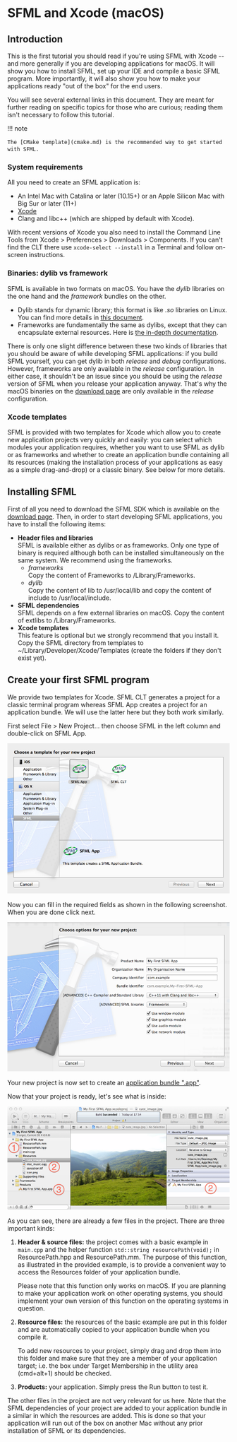 # SFML and Xcode (macOS)

## Introduction

This is the first tutorial you should read if you're using SFML with Xcode -- and more generally if you are developing applications for macOS.
It will show you how to install SFML, set up your IDE and compile a basic SFML program.
More importantly, it will also show you how to make your applications ready "out of the box" for the end users.

You will see several external links in this document.
They are meant for further reading on specific topics for those who are curious; reading them isn't necessary to follow this tutorial.

!!! note

    The [CMake template](cmake.md) is the recommended way to get started with SFML.

### System requirements

All you need to create an SFML application is:

- An Intel Mac with Catalina or later (10.15+) or an Apple Silicon Mac with Big Sur or later (11+)
- [Xcode](https://developer.apple.com/xcode/ "Download Xcode")
- Clang and libc++ (which are shipped by default with Xcode).

With recent versions of Xcode you also need to install the Command Line Tools from Xcode > Preferences > Downloads > Components.
If you can't find the CLT there use `xcode-select --install` in a Terminal and follow on-screen instructions.

### Binaries: dylib vs framework

SFML is available in two formats on macOS.
You have the _dylib_ libraries on the one hand and the _framework_ bundles on the other.

- Dylib stands for dynamic library; this format is like _.so_ libraries on Linux.
You can find more details in [this document](https://developer.apple.com/library/mac/#documentation/DeveloperTools/Conceptual/DynamicLibraries/ "Go to Apple's documentation about dylib").
- Frameworks are fundamentally the same as dylibs, except that they can encapsulate external resources.
Here is [the in-depth documentation](https://developer.apple.com/library/mac/#documentation/MacOSX/Conceptual/BPFrameworks/Frameworks.html "Go to Apple's documentation about framework").

There is only one slight difference between these two kinds of libraries that you should be aware of while developing SFML applications: if you build SFML yourself, you can get dylib in both _release_ and _debug_ configurations.
However, frameworks are only available in the _release_ configuration.
In either case, it shouldn't be an issue since you should be using the _release_ version of SFML when you release your application anyway.
That's why the macOS binaries on the [download page](../../../download/index.md "Go to the download page") are only available in the _release_ configuration.

### Xcode templates

SFML is provided with two templates for Xcode which allow you to create new application projects very quickly and easily: you can select which modules your application requires, whether you want to use SFML as dylib or as frameworks and whether to create an application bundle containing all its resources (making the installation process of your applications as easy as a simple drag-and-drop) or a classic binary.
See below for more details.

## Installing SFML

First of all you need to download the SFML SDK which is available on the [download page](../../../download/index.md "Go to the download page").
Then, in order to start developing SFML applications, you have to install the following items:

- **Header files and libraries**  
    SFML is available either as dylibs or as frameworks.
    Only one type of binary is required although both can be installed simultaneously on the same system.
    We recommend using the frameworks.
    - _frameworks_  
        Copy the content of Frameworks to /Library/Frameworks.
    - _dylib_  
        Copy the content of lib to /usr/local/lib and copy the content of include to /usr/local/include.
- **SFML dependencies**  
    SFML depends on a few external libraries on macOS.
    Copy the content of extlibs to /Library/Frameworks.
- **Xcode templates**  
    This feature is optional but we strongly recommend that you install it.
    Copy the SFML directory from templates to ~/Library/Developer/Xcode/Templates (create the folders if they don't exist yet).

## Create your first SFML program

We provide two templates for Xcode. SFML CLT generates a project for a classic terminal program whereas SFML App creates a project for an application bundle.
We will use the latter here but they both work similarly.

First select File > New Project... then choose SFML in the left column and double-click on SFML App.

![Xcode template selection](osx-new-project.png "Xcode template selection")

Now you can fill in the required fields as shown in the following screenshot.
When you are done click next.

![Xcode template form](osx-new-project-settings.png "Xcode template form")

Your new project is now set to create an [application bundle ".app"](https://developer.apple.com/library/mac/#documentation/CoreFoundation/Conceptual/CFBundles/BundleTypes/BundleTypes.html "Go to Apple's documentation
about application bundle").

Now that your project is ready, let's see what is inside:

![Content of the new project](osx-window.png "Content of the new project")

As you can see, there are already a few files in the project.
There are three important kinds:

1. **Header & source files:** the project comes with a basic example in `main.cpp` and the helper function `std::string resourcePath(void);` in ResourcePath.hpp and ResourcePath.mm.
    The purpose of this function, as illustrated in the provided example, is to provide a convenient way to access the Resources folder of your application bundle.

    Please note that this function only works on macOS.
    If you are planning to make your application work on other operating systems, you should implement your own version of this function on the operating systems in question.
2. **Resource files:** the resources of the basic example are put in this folder and are automatically copied to your application bundle when you compile it.

    To add new resources to your project, simply drag and drop them into this folder and make sure that they are a member of your application target; i.e. the box under Target Membership in the utility area (cmd+alt+1) should be checked.
3. **Products:** your application.
    Simply press the Run button to test it.

The other files in the project are not very relevant for us here.
Note that the SFML dependencies of your project are added to your application bundle in a similar in which the resources are added.
This is done so that your application will run out of the box on another Mac without any prior installation of SFML or its dependencies.
